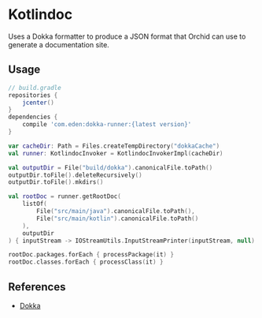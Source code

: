 ---
---

# Kotlindoc

Uses a Dokka formatter to produce a JSON format that Orchid can use to generate a documentation site.

## Usage

```groovy
// build.gradle
repositories {
    jcenter()
}
dependencies {
    compile 'com.eden:dokka-runner:{latest version}'
}
```

```kotlin
var cacheDir: Path = Files.createTempDirectory("dokkaCache")
val runner: KotlindocInvoker = KotlindocInvokerImpl(cacheDir)

val outputDir = File("build/dokka").canonicalFile.toPath()
outputDir.toFile().deleteRecursively()
outputDir.toFile().mkdirs()

val rootDoc = runner.getRootDoc(
    listOf(
        File("src/main/java").canonicalFile.toPath(),
        File("src/main/kotlin").canonicalFile.toPath()
    ),
    outputDir
) { inputStream -> IOStreamUtils.InputStreamPrinter(inputStream, null) }

rootDoc.packages.forEach { processPackage(it) }
rootDoc.classes.forEach { processClass(it) }
```

## References

- [Dokka](https://github.com/Kotlin/dokka)
